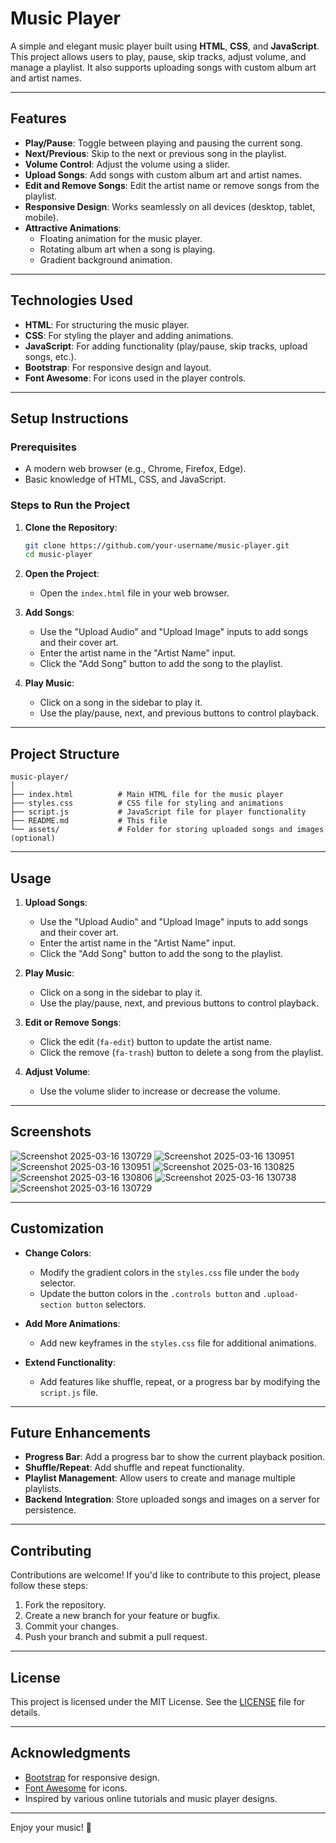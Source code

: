 # Music Player

A simple and elegant music player built using **HTML**, **CSS**, and **JavaScript**. This project allows users to play, pause, skip tracks, adjust volume, and manage a playlist. It also supports uploading songs with custom album art and artist names.

---

## Features

- **Play/Pause**: Toggle between playing and pausing the current song.
- **Next/Previous**: Skip to the next or previous song in the playlist.
- **Volume Control**: Adjust the volume using a slider.
- **Upload Songs**: Add songs with custom album art and artist names.
- **Edit and Remove Songs**: Edit the artist name or remove songs from the playlist.
- **Responsive Design**: Works seamlessly on all devices (desktop, tablet, mobile).
- **Attractive Animations**:
  - Floating animation for the music player.
  - Rotating album art when a song is playing.
  - Gradient background animation.

---

## Technologies Used

- **HTML**: For structuring the music player.
- **CSS**: For styling the player and adding animations.
- **JavaScript**: For adding functionality (play/pause, skip tracks, upload songs, etc.).
- **Bootstrap**: For responsive design and layout.
- **Font Awesome**: For icons used in the player controls.

---

## Setup Instructions

### Prerequisites
- A modern web browser (e.g., Chrome, Firefox, Edge).
- Basic knowledge of HTML, CSS, and JavaScript.

### Steps to Run the Project
1. **Clone the Repository**:
   ```bash
   git clone https://github.com/your-username/music-player.git
   cd music-player
   ```

2. **Open the Project**:
   - Open the `index.html` file in your web browser.

3. **Add Songs**:
   - Use the "Upload Audio" and "Upload Image" inputs to add songs and their cover art.
   - Enter the artist name in the "Artist Name" input.
   - Click the "Add Song" button to add the song to the playlist.

4. **Play Music**:
   - Click on a song in the sidebar to play it.
   - Use the play/pause, next, and previous buttons to control playback.

---

## Project Structure

```
music-player/
│
├── index.html          # Main HTML file for the music player
├── styles.css          # CSS file for styling and animations
├── script.js           # JavaScript file for player functionality
├── README.md           # This file
└── assets/             # Folder for storing uploaded songs and images (optional)
```

---

## Usage

1. **Upload Songs**:
   - Use the "Upload Audio" and "Upload Image" inputs to add songs and their cover art.
   - Enter the artist name in the "Artist Name" input.
   - Click the "Add Song" button to add the song to the playlist.

2. **Play Music**:
   - Click on a song in the sidebar to play it.
   - Use the play/pause, next, and previous buttons to control playback.

3. **Edit or Remove Songs**:
   - Click the edit (`fa-edit`) button to update the artist name.
   - Click the remove (`fa-trash`) button to delete a song from the playlist.

4. **Adjust Volume**:
   - Use the volume slider to increase or decrease the volume.

---

## Screenshots

![Screenshot 2025-03-16 130729](https://github.com/user-attachments/assets/6710b4f1-bd57-4128-9e40-dc604cd94ec2)
![Screenshot 2025-03-16 130951](https://github.com/user-attachments/assets/892267f1-399f-470e-8023-e9a4bc20c0fe)
![Screenshot 2025-03-16 130951](https://github.com/user-attachments/assets/92f01780-1480-4a3d-8e10-3ca3a8db031c)
![Screenshot 2025-03-16 130825](https://github.com/user-attachments/assets/56671089-9f8e-426d-a144-a2976007bde8)
![Screenshot 2025-03-16 130806](https://github.com/user-attachments/assets/96e4eb39-30b4-4cc9-b249-8a77fb6b1c12)
![Screenshot 2025-03-16 130738](https://github.com/user-attachments/assets/8c5cd6d8-094a-414b-81df-ce851c08ee86)
![Screenshot 2025-03-16 130729](https://github.com/user-attachments/assets/e5be7787-2cd2-4a0c-9e97-851a795b505a)



---

## Customization

- **Change Colors**:
  - Modify the gradient colors in the `styles.css` file under the `body` selector.
  - Update the button colors in the `.controls button` and `.upload-section button` selectors.

- **Add More Animations**:
  - Add new keyframes in the `styles.css` file for additional animations.

- **Extend Functionality**:
  - Add features like shuffle, repeat, or a progress bar by modifying the `script.js` file.

---

## Future Enhancements

- **Progress Bar**: Add a progress bar to show the current playback position.
- **Shuffle/Repeat**: Add shuffle and repeat functionality.
- **Playlist Management**: Allow users to create and manage multiple playlists.
- **Backend Integration**: Store uploaded songs and images on a server for persistence.

---

## Contributing

Contributions are welcome! If you'd like to contribute to this project, please follow these steps:

1. Fork the repository.
2. Create a new branch for your feature or bugfix.
3. Commit your changes.
4. Push your branch and submit a pull request.

---

## License

This project is licensed under the MIT License. See the [LICENSE](LICENSE) file for details.

---

## Acknowledgments

- [Bootstrap](https://getbootstrap.com/) for responsive design.
- [Font Awesome](https://fontawesome.com/) for icons.
- Inspired by various online tutorials and music player designs.

---

Enjoy your music! 🎵
